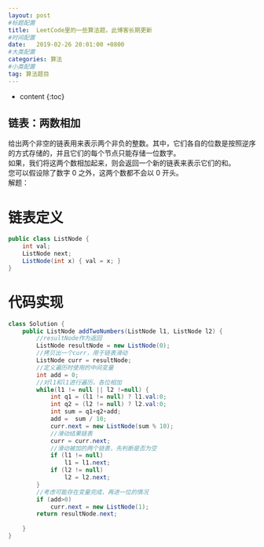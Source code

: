 ```yaml
---
layout: post
#标题配置
title:  LeetCode里的一些算法题，此博客长期更新
#时间配置
date:   2019-02-26 20:01:00 +0800
#大类配置
categories: 算法
#小类配置
tag: 算法题目
---
```


* content
{:toc}

链表：两数相加
---------------------
给出两个非空的链表用来表示两个非负的整数。其中，它们各自的位数是按照逆序的方式存储的，并且它们的每个节点只能存储一位数字。  
如果，我们将这两个数相加起来，则会返回一个新的链表来表示它们的和。  
您可以假设除了数字 0 之外，这两个数都不会以 0 开头。  
解题：

链表定义  
=========================
```java
public class ListNode {
	int val;
	ListNode next;
	ListNode(int x) { val = x; }
}
```

代码实现
=========================
```java
class Solution {
    public ListNode addTwoNumbers(ListNode l1, ListNode l2) {
        //resultNode作为返回
        ListNode resultNode = new ListNode(0);
        //拷贝出一个curr，用于链表滑动
    	ListNode curr = resultNode;
    	//定义遍历时使用的中间变量
    	int add = 0;
    	//对l1和l1进行遍历，各位相加
        while(l1 != null || l2 !=null) {
        	int q1 = (l1 != null) ? l1.val:0;
        	int q2 = (l2 != null) ? l2.val:0;
        	int sum = q1+q2+add;
            add =  sum / 10;
        	curr.next = new ListNode(sum % 10);
            //滑动结果链表
        	curr = curr.next;
            //滑动被加的两个链表，先判断是否为空
            if (l1 != null)
                l1 = l1.next;
            if (l2 != null)
                l2 = l2.next;
        }
        //考虑可能存在变量完成，再进一位的情况
        if (add>0)
        	curr.next = new ListNode(1);
        return resultNode.next;
        
    }
}
```
